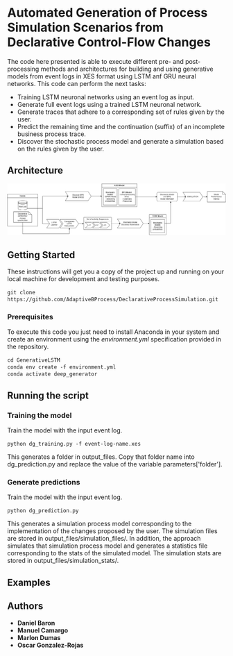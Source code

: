 # Automated Generation of Process Simulation Scenarios from Declarative Control-Flow Changes

The code here presented is able to execute different pre- and post-processing methods and architectures for building and using generative models from event logs in XES format using LSTM anf GRU neural networks. This code can perform the next tasks:

* Training LSTM neuronal networks using an event log as input.
* Generate full event logs using a trained LSTM neuronal network.
* Generate traces that adhere to a corresponding set of rules given by the user.
* Predict the remaining time and the continuation (suffix) of an incomplete business process trace.
* Discover the stochastic process model and generate a simulation based on the rules given by the user.
## Architecture

![alt text](https://github.com/AdaptiveBProcess/DeclarativeProcessSimulation/blob/main/images/Pipeline%202.png)


## Getting Started

These instructions will get you a copy of the project up and running on your local machine for development and testing purposes.

```
git clone https://github.com/AdaptiveBProcess/DeclarativeProcessSimulation.git
```

### Prerequisites

To execute this code you just need to install Anaconda in your system and create an environment using the *environment.yml* specification provided in the repository.
```
cd GenerativeLSTM
conda env create -f environment.yml
conda activate deep_generator
```

## Running the script

### Training the model 
Train the model with the input event log.
```
python dg_training.py -f event-log-name.xes
```
This generates a folder in output_files. Copy that folder name into dg_prediction.py and replace the value of the variable parameters['folder'].

### Generate predictions
Train the model with the input event log.
```
python dg_prediction.py
```
This generates a simulation process model corresponding to the implementation of the changes proposed by the user. The simulation files are stored in output_files/simulation_files/. In addition, the approach simulates that simulation process model and generates a statistics file corresponding to the stats of the simulated model. The simulation stats are stored in output_files/simulation_stats/.

## Examples

## Authors

* **Daniel Baron**
* **Manuel Camargo**
* **Marlon Dumas**
* **Oscar Gonzalez-Rojas**
